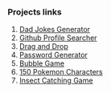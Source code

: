 ### Projects links

<ol>
    <li><a href="https://dad-jokes-project1.netlify.app/">Dad Jokes Generator</a></li>
    <li><a href="https://github-profile-searcher-project2.netlify.app/">Github Profile Searcher</a></li>
    <li><a href="https://drag-and-drop-project3.netlify.app/">Drag and Drop</a></li>
    <li><a href="https://password-generator-project4.netlify.app/">Password Generator</a></li>
    <li><a href="https://bubblegame-project5.netlify.app/">Bubble Game</a></li>
    <li><a href="https://pokemon-characters-project6.netlify.app/">150 Pokemon Characters</a></li>
    <li><a href="https://insect-catching-game-project-7.netlify.app/">Insect Catching Game</a></li>
</ol>